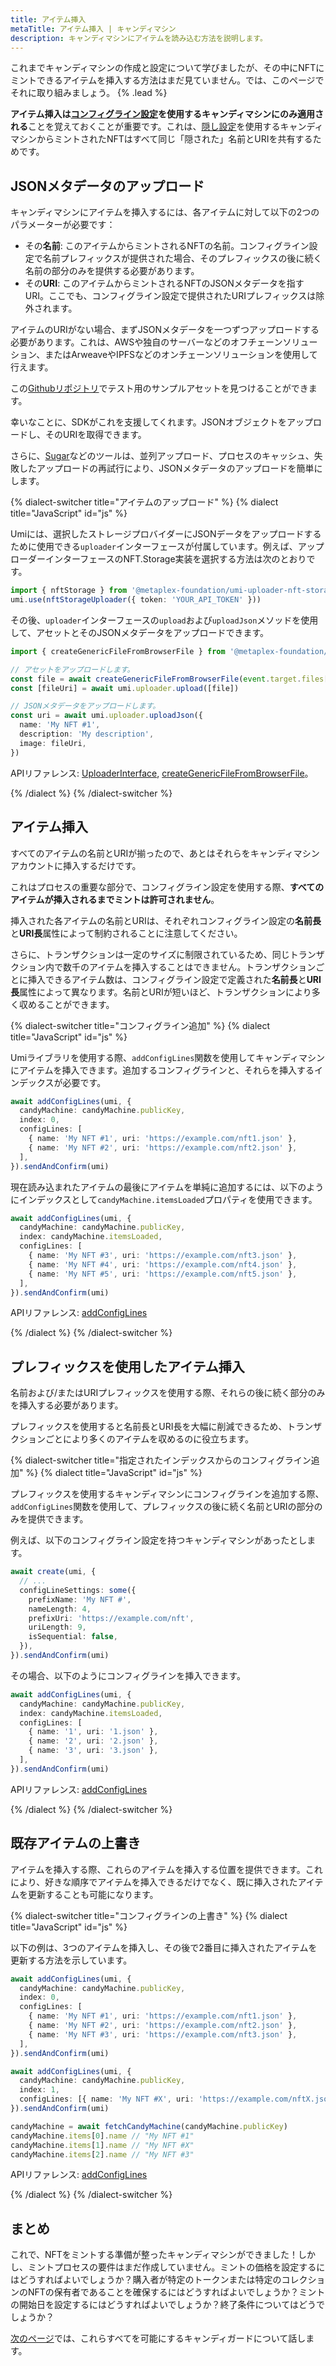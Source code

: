```yaml
---
title: アイテム挿入
metaTitle: アイテム挿入 | キャンディマシン
description: キャンディマシンにアイテムを読み込む方法を説明します。
---
```


これまでキャンディマシンの作成と設定について学びましたが、その中にNFTにミントできるアイテムを挿入する方法はまだ見ていません。では、このページでそれに取り組みましょう。 {% .lead %}

**アイテム挿入は[コンフィグライン設定](/jp/candy-machine/settings#config-line-settings)を使用するキャンディマシンにのみ適用される**ことを覚えておくことが重要です。これは、[隠し設定](/jp/candy-machine/settings#hidden-settings)を使用するキャンディマシンからミントされたNFTはすべて同じ「隠された」名前とURIを共有するためです。

## JSONメタデータのアップロード

キャンディマシンにアイテムを挿入するには、各アイテムに対して以下の2つのパラメーターが必要です：

- その**名前**: このアイテムからミントされるNFTの名前。コンフィグライン設定で名前プレフィックスが提供された場合、そのプレフィックスの後に続く名前の部分のみを提供する必要があります。
- その**URI**: このアイテムからミントされるNFTのJSONメタデータを指すURI。ここでも、コンフィグライン設定で提供されたURIプレフィックスは除外されます。

アイテムのURIがない場合、まずJSONメタデータを一つずつアップロードする必要があります。これは、AWSや独自のサーバーなどのオフチェーンソリューション、またはArweaveやIPFSなどのオンチェーンソリューションを使用して行えます。

この[Githubリポジトリ](https://github.com/metaplex-foundation/example-candy-machine-assets)でテスト用のサンプルアセットを見つけることができます。

幸いなことに、SDKがこれを支援してくれます。JSONオブジェクトをアップロードし、そのURIを取得できます。

さらに、[Sugar](/jp/candy-machine/sugar)などのツールは、並列アップロード、プロセスのキャッシュ、失敗したアップロードの再試行により、JSONメタデータのアップロードを簡単にします。

{% dialect-switcher title="アイテムのアップロード" %}
{% dialect title="JavaScript" id="js" %}

Umiには、選択したストレージプロバイダーにJSONデータをアップロードするために使用できる`uploader`インターフェースが付属しています。例えば、アップローダーインターフェースのNFT.Storage実装を選択する方法は次のとおりです。

```ts
import { nftStorage } from '@metaplex-foundation/umi-uploader-nft-storage'
umi.use(nftStorageUploader({ token: 'YOUR_API_TOKEN' }))
```

その後、`uploader`インターフェースの`upload`および`uploadJson`メソッドを使用して、アセットとそのJSONメタデータをアップロードできます。

```ts
import { createGenericFileFromBrowserFile } from '@metaplex-foundation/umi'

// アセットをアップロードします。
const file = await createGenericFileFromBrowserFile(event.target.files[0])
const [fileUri] = await umi.uploader.upload([file])

// JSONメタデータをアップロードします。
const uri = await umi.uploader.uploadJson({
  name: 'My NFT #1',
  description: 'My description',
  image: fileUri,
})
```

APIリファレンス: [UploaderInterface](https://umi.typedoc.metaplex.com/interfaces/umi.UploaderInterface.html), [createGenericFileFromBrowserFile](https://umi.typedoc.metaplex.com/functions/umi.createGenericFileFromBrowserFile.html)。

{% /dialect %}
{% /dialect-switcher %}

## アイテム挿入

すべてのアイテムの名前とURIが揃ったので、あとはそれらをキャンディマシンアカウントに挿入するだけです。

これはプロセスの重要な部分で、コンフィグライン設定を使用する際、**すべてのアイテムが挿入されるまでミントは許可されません**。

挿入された各アイテムの名前とURIは、それぞれコンフィグライン設定の**名前長**と**URI長**属性によって制約されることに注意してください。

さらに、トランザクションは一定のサイズに制限されているため、同じトランザクション内で数千のアイテムを挿入することはできません。トランザクションごとに挿入できるアイテム数は、コンフィグライン設定で定義された**名前長**と**URI長**属性によって異なります。名前とURIが短いほど、トランザクションにより多く収めることができます。

{% dialect-switcher title="コンフィグライン追加" %}
{% dialect title="JavaScript" id="js" %}

Umiライブラリを使用する際、`addConfigLines`関数を使用してキャンディマシンにアイテムを挿入できます。追加するコンフィグラインと、それらを挿入するインデックスが必要です。

```ts
await addConfigLines(umi, {
  candyMachine: candyMachine.publicKey,
  index: 0,
  configLines: [
    { name: 'My NFT #1', uri: 'https://example.com/nft1.json' },
    { name: 'My NFT #2', uri: 'https://example.com/nft2.json' },
  ],
}).sendAndConfirm(umi)
```

現在読み込まれたアイテムの最後にアイテムを単純に追加するには、以下のようにインデックスとして`candyMachine.itemsLoaded`プロパティを使用できます。

```ts
await addConfigLines(umi, {
  candyMachine: candyMachine.publicKey,
  index: candyMachine.itemsLoaded,
  configLines: [
    { name: 'My NFT #3', uri: 'https://example.com/nft3.json' },
    { name: 'My NFT #4', uri: 'https://example.com/nft4.json' },
    { name: 'My NFT #5', uri: 'https://example.com/nft5.json' },
  ],
}).sendAndConfirm(umi)
```

APIリファレンス: [addConfigLines](https://mpl-candy-machine.typedoc.metaplex.com/functions/addConfigLines.html)

{% /dialect %}
{% /dialect-switcher %}

## プレフィックスを使用したアイテム挿入

名前および/またはURIプレフィックスを使用する際、それらの後に続く部分のみを挿入する必要があります。

プレフィックスを使用すると名前長とURI長を大幅に削減できるため、トランザクションごとにより多くのアイテムを収めるのに役立ちます。

{% dialect-switcher title="指定されたインデックスからのコンフィグライン追加" %}
{% dialect title="JavaScript" id="js" %}

プレフィックスを使用するキャンディマシンにコンフィグラインを追加する際、`addConfigLines`関数を使用して、プレフィックスの後に続く名前とURIの部分のみを提供できます。

例えば、以下のコンフィグライン設定を持つキャンディマシンがあったとします。

```ts
await create(umi, {
  // ...
  configLineSettings: some({
    prefixName: 'My NFT #',
    nameLength: 4,
    prefixUri: 'https://example.com/nft',
    uriLength: 9,
    isSequential: false,
  }),
}).sendAndConfirm(umi)
```

その場合、以下のようにコンフィグラインを挿入できます。

```ts
await addConfigLines(umi, {
  candyMachine: candyMachine.publicKey,
  index: candyMachine.itemsLoaded,
  configLines: [
    { name: '1', uri: '1.json' },
    { name: '2', uri: '2.json' },
    { name: '3', uri: '3.json' },
  ],
}).sendAndConfirm(umi)
```

APIリファレンス: [addConfigLines](https://mpl-candy-machine.typedoc.metaplex.com/functions/addConfigLines.html)

{% /dialect %}
{% /dialect-switcher %}

## 既存アイテムの上書き

アイテムを挿入する際、これらのアイテムを挿入する位置を提供できます。これにより、好きな順序でアイテムを挿入できるだけでなく、既に挿入されたアイテムを更新することも可能になります。

{% dialect-switcher title="コンフィグラインの上書き" %}
{% dialect title="JavaScript" id="js" %}

以下の例は、3つのアイテムを挿入し、その後で2番目に挿入されたアイテムを更新する方法を示しています。

```ts
await addConfigLines(umi, {
  candyMachine: candyMachine.publicKey,
  index: 0,
  configLines: [
    { name: 'My NFT #1', uri: 'https://example.com/nft1.json' },
    { name: 'My NFT #2', uri: 'https://example.com/nft2.json' },
    { name: 'My NFT #3', uri: 'https://example.com/nft3.json' },
  ],
}).sendAndConfirm(umi)

await addConfigLines(umi, {
  candyMachine: candyMachine.publicKey,
  index: 1,
  configLines: [{ name: 'My NFT #X', uri: 'https://example.com/nftX.json' }],
}).sendAndConfirm(umi)

candyMachine = await fetchCandyMachine(candyMachine.publicKey)
candyMachine.items[0].name // "My NFT #1"
candyMachine.items[1].name // "My NFT #X"
candyMachine.items[2].name // "My NFT #3"
```

APIリファレンス: [addConfigLines](https://mpl-candy-machine.typedoc.metaplex.com/functions/addConfigLines.html)

{% /dialect %}
{% /dialect-switcher %}

## まとめ

これで、NFTをミントする準備が整ったキャンディマシンができました！しかし、ミントプロセスの要件はまだ作成していません。ミントの価格を設定するにはどうすればよいでしょうか？購入者が特定のトークンまたは特定のコレクションのNFTの保有者であることを確保するにはどうすればよいでしょうか？ミントの開始日を設定するにはどうすればよいでしょうか？終了条件についてはどうでしょうか？

[次のページ](/jp/candy-machine/guards)では、これらすべてを可能にするキャンディガードについて話します。